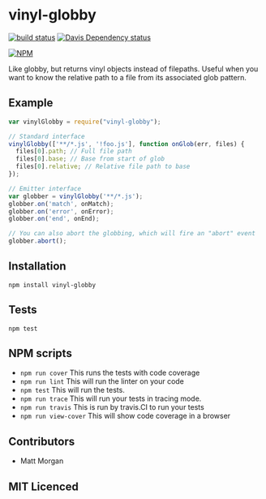 # vinyl-globby

[![build status][build-png]][build]
[![Davis Dependency status][dep-png]][dep]

[![NPM][npm-png]][npm]

Like globby, but returns vinyl objects instead of filepaths. Useful when you
want to know the relative path to a file from its associated glob pattern.

## Example

```js
var vinylGlobby = require("vinyl-globby");

// Standard interface
vinylGlobby(['**/*.js', '!foo.js'], function onGlob(err, files) {
  files[0].path; // Full file path
  files[0].base; // Base from start of glob
  files[0].relative; // Relative file path to base
});

// Emitter interface
var globber = vinylGlobby('**/*.js');
globber.on('match', onMatch);
globber.on('error', onError);
globber.on('end', onEnd);

// You can also abort the globbing, which will fire an "abort" event
globber.abort();
```

## Installation

`npm install vinyl-globby`

## Tests

`npm test`

## NPM scripts

 - `npm run cover` This runs the tests with code coverage
 - `npm run lint` This will run the linter on your code
 - `npm test` This will run the tests.
 - `npm run trace` This will run your tests in tracing mode.
 - `npm run travis` This is run by travis.CI to run your tests
 - `npm run view-cover` This will show code coverage in a browser

## Contributors

 - Matt Morgan

## MIT Licenced

  [build-png]: https://secure.travis-ci.org/mlmorg/vinyl-globby.png
  [build]: https://travis-ci.org/mlmorg/vinyl-globby
  [dep-png]: https://david-dm.org/mlmorg/vinyl-globby.png
  [dep]: https://david-dm.org/mlmorg/vinyl-globby
  [npm-png]: https://nodei.co/npm/vinyl-globby.png?stars&downloads
  [npm]: https://nodei.co/npm/vinyl-globby
